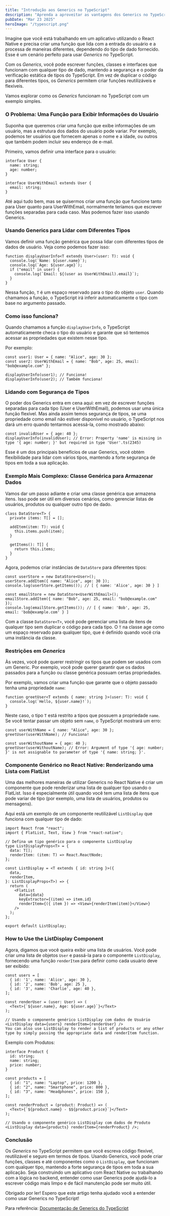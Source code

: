 ```yaml
---
title: "Introdução aos Generics no TypeScript"
description: "Aprenda a aproveitar as vantagens dos Generics no TypeScript para maior flexibilidade e segurança de tipos"
pubDate: "Mar 23 2025"
heroImage: "/typescript.png"
---
```


Imagine que você está trabalhando em um aplicativo utilizando o React Native e precisa criar uma função que lida com a entrada do usuário e a processa de maneiras diferentes, dependendo do tipo de dado fornecido. Esse é um cenário perfeito para usar _Generics_ no TypeScript.

Com os _Generics_, você pode escrever funções, classes e interfaces que funcionam com qualquer tipo de dado, mantendo a segurança e o poder da verificação estática de tipos do TypeScript. Em vez de duplicar o código para diferentes tipos, os _Generics_ permitem criar funções reutilizáveis e flexíveis.

Vamos explorar como os _Generics_ funcionam no TypeScript com um exemplo simples.

### O Problema: Uma Função para Exibir Informações do Usuário

Suponha que queremos criar uma função que exibe informações de um usuário, mas a estrutura dos dados do usuário pode variar. Por exemplo, podemos ter usuários que fornecem apenas o nome e a idade, ou outros que também podem incluir seu endereço de e-mail.

Primeiro, vamos definir uma interface para o usuário:

```tsx
interface User {
  name: string;
  age: number;
}

interface UserWithEmail extends User {
  email: string;
}
```

Até aqui tudo bem, mas se quisermos criar uma função que funcione tanto para User quanto para UserWithEmail, normalmente teríamos que escrever funções separadas para cada caso. Mas podemos fazer isso usando Generics.

### Usando Generics para Lidar com Diferentes Tipos

Vamos definir uma função genérica que possa lidar com diferentes tipos de dados de usuário. Veja como podemos fazer isso:

```tsx
function displayUserInfo<T extends User>(user: T): void {
  console.log(`Name: ${user.name}`);
  console.log(`Age: ${user.age}`);
  if ("email" in user) {
    console.log(`Email: ${(user as UserWithEmail).email}`);
  }
}
```

Nessa função, `T` é um espaço reservado para o tipo do objeto `user`. Quando chamamos a função, o TypeScript irá inferir automaticamente o tipo com base no argumento passado.

### Como isso funciona?

Quando chamamos a função `displayUserInfo`, o TypeScript automaticamente checa o tipo do usuário e garante que só tentemos acessar as propriedades que existem nesse tipo.

Por exemplo:

```tsx
const user1: User = { name: "Alice", age: 30 };
const user2: UserWithEmail = { name: "Bob", age: 25, email: "bob@example.com" };

displayUserInfo(user1); // Funciona!
displayUserInfo(user2); // Também funciona!
```

### Lidando com Segurança de Tipos

O poder dos Generics entra em cena aqui: em vez de escrever funções separadas para cada tipo (User e UserWithEmail), podemos usar uma única função flexível. Mas ainda assim temos segurança de tipos, se uma propriedade como email não estiver disponível no usuário, o TypeScript nos dará um erro quando tentarmos acessá-la, como mostrado abaixo:

```tsx
const invalidUser = { age: 40 };
displayUserInfo(invalidUser); // Error: Property 'name' is missing in type '{ age: number; }' but required in type 'User'.ts(2345)
```

Esse é um dos principais benefícios de usar Generics, você obtém flexibilidade para lidar com vários tipos, mantendo a forte segurança de tipos em toda a sua aplicação.

### Exemplo Mais Complexo: Classe Genérica para Armazenar Dados

Vamos dar um passo adiante e criar uma classe genérica que armazena itens. Isso pode ser útil em diversos cenários, como gerenciar listas de usuários, produtos ou qualquer outro tipo de dado.

```tsx
class DataStore<T> {
  private items: T[] = [];

  addItem(item: T): void {
    this.items.push(item);
  }

  getItems(): T[] {
    return this.items;
  }
}
```

Agora, podemos criar instâncias de `DataStore` para diferentes tipos:

```tsx
const userStore = new DataStore<User>();
userStore.addItem({ name: "Alice", age: 30 });
console.log(userStore.getItems()); // [ { name: 'Alice', age: 30 } ]

const emailStore = new DataStore<UserWithEmail>();
emailStore.addItem({ name: "Bob", age: 25, email: "bob@example.com" });
console.log(emailStore.getItems()); // [ { name: 'Bob', age: 25, email: 'bob@example.com' } ]
```

Com a classe `DataStore<T>`, você pode gerenciar uma lista de itens de qualquer tipo sem duplicar o código para cada tipo. O `T` na classe age como um espaço reservado para qualquer tipo, que é definido quando você cria uma instância da classe.

### Restrições em _Generics_

Às vezes, você pode querer restringir os tipos que podem ser usados com um Generic. Por exemplo, você pode querer garantir que os dados passados para a função ou classe genérica possuam certas propriedades.

Por exemplo, vamos criar uma função que garante que o objeto passado tenha uma propriedade `name`:

```tsx
function greetUser<T extends { name: string }>(user: T): void {
  console.log(`Hello, ${user.name}!`);
}
```

Neste caso, o tipo `T` está restrito a tipos que possuem a propriedade `name`. Se você tentar passar um objeto sem `name`, o TypeScript mostrará um erro:

```tsx
const userWithName = { name: "Alice", age: 30 };
greetUser(userWithName); // Funciona!

const userWithoutName = { age: 40 };
greetUser(userWithoutName); // Error: Argument of type '{ age: number; }' is not assignable to parameter of type '{ name: string; }'.
```

### Componente Genérico no React Native: Renderizando uma Lista com FlatList

Uma das melhores maneiras de utilizar Generics no React Native é criar um componente que pode renderizar uma lista de qualquer tipo usando o FlatList. Isso é especialmente útil quando você tem uma lista de itens que pode variar de tipo (por exemplo, uma lista de usuários, produtos ou mensagens).

Aqui está um exemplo de um componente reutilizável `ListDisplay` que funciona com qualquer tipo de dado:

```tsx
import React from "react";
import { FlatList, Text, View } from "react-native";

// Defina um tipo genérico para o componente ListDisplay
type ListDisplayProps<T> = {
  data: T[];
  renderItem: (item: T) => React.ReactNode;
};

const ListDisplay = <T extends { id: string }>({
  data,
  renderItem,
}: ListDisplayProps<T>) => {
  return (
    <FlatList
      data={data}
      keyExtractor={(item) => item.id}
      renderItem={({ item }) => <View>{renderItem(item)}</View>}
    />
  );
};

export default ListDisplay;
```

### How to Use the ListDisplay Component

Agora, digamos que você queira exibir uma lista de usuários. Você pode criar uma lista de objetos `User` e passá-la para o componente `ListDisplay`, fornecendo uma função `renderItem` para definir como cada usuário deve ser exibido:

```tsx
const users = [
  { id: '1', name: 'Alice', age: 30 },
  { id: '2', name: 'Bob', age: 25 },
  { id: '3', name: 'Charlie', age: 40 },
];

const renderUser = (user: User) => (
  <Text>{`${user.name}, Age: ${user.age}`}</Text>
);

// Usando o componente genérico ListDisplay com dados de Usuário
<ListDisplay data={users} renderItem={renderUser} />
You can also use ListDisplay to render a list of products or any other type by simply passing the appropriate data and renderItem function.
```

Exemplo com Produtos:

```tsx
interface Product {
  id: string;
  name: string;
  price: number;
}

const products = [
  { id: "1", name: "Laptop", price: 1200 },
  { id: "2", name: "Smartphone", price: 800 },
  { id: "3", name: "Headphones", price: 150 },
];

const renderProduct = (product: Product) => (
  <Text>{`${product.name} - $${product.price}`}</Text>
);

// Usando o componente genérico ListDisplay com dados de Produto
<ListDisplay data={products} renderItem={renderProduct} />;
```

### Conclusão

Os _Generics_ no TypeScript permitem que você escreva código flexível, reutilizável e seguro em termos de tipos. Usando Generics, você pode criar funções, classes e até componentes como o `ListDisplay`, que funcionam com qualquer tipo, mantendo a forte segurança de tipos em toda a sua aplicação. Seja construindo um aplicativo com React Native ou trabalhando com a lógica no backend, entender como usar Generics pode ajudá-lo a escrever código mais limpo e de fácil manutenção pode ser muito útil.

Obrigado por ler! Espero que este artigo tenha ajudado você a entender como usar Generics no TypeScript!

Para referência: [Documentação de Generics do TypeScript](https://www.typescriptlang.org/docs/handbook/2/generics.html)
